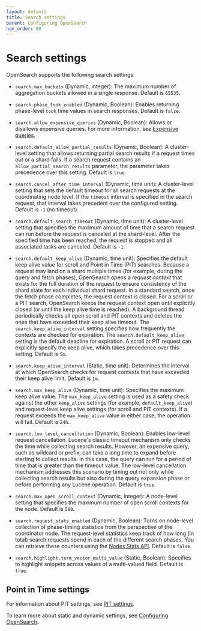```yaml
---
layout: default
title: Search settings
parent: Configuring OpenSearch
nav_order: 80
---
```


# Search settings

OpenSearch supports the following search settings:

- `search.max_buckets` (Dynamic, integer): The maximum number of aggregation buckets allowed in a single response. Default is `65535`. 

- `search.phase_took_enabled` (Dynamic, Boolean): Enables returning phase-level `took` time values in search responses. Default is `false`. 

- `search.allow_expensive_queries` (Dynamic, Boolean): Allows or disallows expensive queries. For more information, see [Expensive queries]({{site.url}}{{site.baseurl}}/query-dsl/index/#expensive-queries).

- `search.default_allow_partial_results` (Dynamic, Boolean):  A cluster-level setting that allows returning partial search results if a request times out or a shard fails. If a search request contains an `allow_partial_search_results` parameter, the parameter takes precedence over this setting. Default is `true`. 

- `search.cancel_after_time_interval` (Dynamic, time unit): A cluster-level setting that sets the default timeout for all search requests at the coordinating node level. If the `timeout` interval is specified in the search request, that interval takes precedent over the configured setting. Default is `-1` (no timeout).

- `search.default_search_timeout` (Dynamic, time unit): A cluster-level setting that specifies the maximum amount of time that a search request can run before the request is canceled at the shard-level. After the specified time has been reached, the request is stopped and all associated tasks are canceled. Default is `-1`.

- `search.default_keep_alive` (Dynamic, time unit): Specifies the default keep alive value for scroll and Point in Time (PIT) searches. Because a request may land on a shard multiple times (for example, during the query and fetch phases), OpenSearch opens a _request context_ that exists for the full duration of the request to ensure consistency of the shard state for each individual shard request. In a standard search, once the fetch phase completes, the request context is closed. For a scroll or a PIT search, OpenSearch keeps the request context open until explicitly closed (or until the keep alive time is reached). A background thread periodically checks all open scroll and PIT contexts and deletes the ones that have exceeded their keep alive timeout. The `search.keep_alive_interval` setting specifies how frequently the contexts are checked for expiration. The `search.default_keep_alive` setting is the default deadline for expiration. A scroll or PIT request can explicitly specify the keep alive, which takes precedence over this setting. Default is `5m`.

- `search.keep_alive_interval` (Static, time unit): Determines the interval at which OpenSearch checks for request contexts that have exceeded their keep alive limit. Default is `1m`.

- `search.max_keep_alive` (Dynamic, time unit): Specifies the maximum keep alive value. The `max_keep_alive` setting is used as a safety check against the other `keep_alive` settings (for example, `default_keep_alive`) and request-level keep alive settings (for scroll and PIT contexts). If a request exceeds the `max_keep_alive` value in either case, the operation will fail. Default is `24h`.

- `search.low_level_cancellation` (Dynamic, Boolean): Enables low-level request cancellation. Lucene's classic timeout mechanism only checks the time while collecting search results. However, an expensive query, such as wildcard or prefix, can take a long time to expand before starting to collect results. In this case, the query can run for a period of time that is greater than the timeout value. The low-level cancellation mechanism addresses this scenario by timing out not only while collecting search results but also during the query expansion phase or before performing any Lucene operation. Default is `true`.

- `search.max_open_scroll_context` (Dynamic, integer): A node-level setting that specifies the maximum number of open scroll contexts for the node. Default is `500`.

- `search.request_stats_enabled` (Dynamic, Boolean): Turns on node-level collection of phase-timing statistics from the perspective of the coordinator node. The request-level statistics keep track of how long (in total) search requests spend in each of the different search phases. You can retrieve these counters using the [Nodes Stats API]({{site.url}}{{site.baseurl}}/api-reference/nodes-apis/nodes-stats/). Default is `false`.

- `search.highlight.term_vector_multi_value` (Static, Boolean): Specifies to highlight snippets across values of a multi-valued field. Default is `true`.

## Point in Time settings

For information about PIT settings, see [PIT settings]({{site.url}}{{site.baseurl}}/search-plugins/point-in-time-api/#pit-settings).

To learn more about static and dynamic settings, see [Configuring OpenSearch]({{site.url}}{{site.baseurl}}/install-and-configure/configuring-opensearch/index/).
